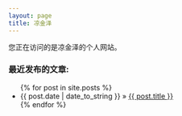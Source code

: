 ```yaml
---
layout: page
title: 凉金泽
---
```


您正在访问的是凉金泽的个人网站。

### 最近发布的文章:

<ul class="posts">
  {% for post in site.posts %}
    <li><span>{{ post.date | date_to_string }}</span> &raquo; <a href="{{ BASE_PATH }}{{ post.url }}">{{ post.title }}</a></li>
  {% endfor %}
</ul>


